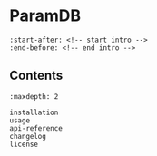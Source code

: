 # ParamDB

```{include} ../README.md
:start-after: <!-- start intro -->
:end-before: <!-- end intro -->
```

## Contents

```{toctree}
:maxdepth: 2

installation
usage
api-reference
changelog
license
```
